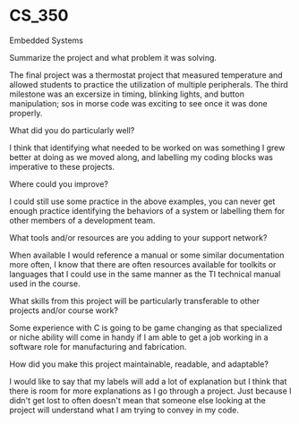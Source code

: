 # CS_350
Embedded Systems

Summarize the project and what problem it was solving.

The final project was a thermostat project that measured temperature and allowed students to practice the utilization of multiple peripherals. The third milestone was an excersize in timing, blinking lights, and button manipulation; sos in morse code was exciting to see once it was done properly.

What did you do particularly well?

I think that identifying what needed to be worked on was something I grew better at doing as we moved along, and labelling my coding blocks was imperative to these projects.

Where could you improve?

I could still use some practice in the above examples, you can never get enough practice identifying the behaviors of a system or labelling them for other members of a development team.

What tools and/or resources are you adding to your support network?

When available I would reference a manual or some similar documentation more often, I know that there are often resources available for toolkits or languages that I could use in the same manner as the TI technical manual used in the course.

What skills from this project will be particularly transferable to other projects and/or course work?

Some experience with C is going to be game changing as that specialized or niche ability will come in handy if I am able to get a job working in a software role for manufacturing and fabrication. 

How did you make this project maintainable, readable, and adaptable?

I would like to say that my labels will add a lot of explanation but I think that there is room for more explanations as I go through a project. Just because I didn't get lost to often doesn't mean that someone else looking at the project will understand what I am trying to convey in my code. 
